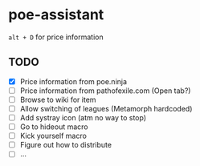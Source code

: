 # poe-assistant

`alt + D` for price information

## TODO

- [x] Price information from poe.ninja
- [ ] Price information from pathofexile.com (Open tab?)
- [ ] Browse to wiki for item
- [ ] Allow switching of leagues (Metamorph hardcoded)
- [ ] Add systray icon (atm no way to stop)
- [ ] Go to hideout macro
- [ ] Kick yourself macro
- [ ] Figure out how to distribute
- [ ] ...